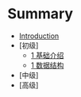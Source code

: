 # Summary

* [Introduction](README.md)
* [初级]
    * [1 基础介绍](basic/01.md)
    * [1 数据结构](basic/02.md)
* [中级]
* [高级]

